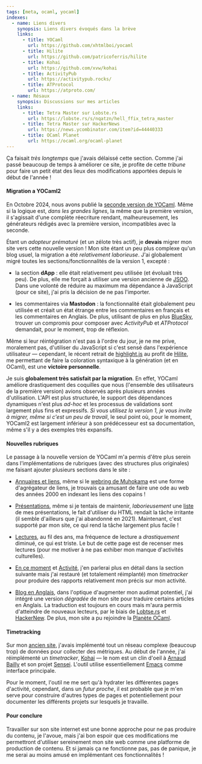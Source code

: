 ```yaml
---
tags: [meta, ocaml, yocaml]
indexes:
  - name: Liens divers
    synopsis: Liens divers évoqués dans la brève
    links:
      - title: YOCaml
        url: https://github.com/xhtmlboi/yocaml
      - title: Hilite
        url: https://github.com/patricoferris/hilite
      - title: Kohai
        url: https://github.com/xvw/kohai
      - title: ActivityPub
        url: https://activitypub.rocks/
      - title: ATProtocol
        url: https://atproto.com/
  - name: Résaux
    synopsis: Discussions sur mes articles
    links:
      - title: Tetra Master sur Lobste.rs
        url: https://lobste.rs/s/nqatzn/hell_ffix_tetra_master
      - title: Tetra Master sur HackerNews
        url: https://news.ycombinator.com/item?id=44440333
      - title: OCaml Planet
        url: https://ocaml.org/ocaml-planet
---
```


Ça faisait _très longtemps_ que j'avais délaissé cette section. Comme
j'ai passé beaucoup de temps à améliorer ce site, je profite de cette
_tribune_ pour faire un petit état des lieux des modifications
apportées depuis le début de l'année !

#### Migration a YOCaml2

En Octobre 2024, nous avons publié la [seconde version de
YOCaml](https://github.com/xhtmlboi/yocaml/releases/tag/v2.0.0). Même
si la logique est, _dans les grandes lignes_, la même que la première
version, il s'agissait d'une complète réecriture rendant,
malheureusement, les générateurs rédigés avec la première version,
incompatibles avec la seconde.

Étant un _adopteur prématuré_ (et un zélote très actif), je **devais**
migrer mon site vers cette nouvelle version ! Mon site étant un peu
plus complexe qu'un blog usuel, la migration a été _relativement
laborieuse_. J'ai globalement migré toutes les
sections/fonctionnalités de la version 1, excepté :

- la section **dApp** : elle était relativement peu utilisée (et
  évoluait très peu). De plus, elle me forçait à utiliser une version
  ancienne de [JSOO](https://github.com/ocsigen/js_of_ocaml). Dans une
  volonté de réduire au maximum ma dépendance à JavaScript (pour ce
  site), j'ai pris la décision de ne pas l'importer.
  
- les commentaires via **Mastodon** : la fonctionnalité était
  globalement peu utilisée et créait un état étrange entre les
  commentaires en français et les commentaires en Anglais. De plus,
  utilisant de plus en plus
  [BlueSky](https://bsky.app/profile/xvw.lol), trouver un compromis
  pour composer avec _ActivityPub_ et _ATProtocol_ demandait, pour le
  moment, trop de réflexion.

Même si leur réintégration n'est pas à l'ordre du jour, je ne me
prive, moralement pas, d'utiliser du JavaScript si c'est sensé dans
l'expérience utilisateur — cependant, le récent retrait de
[highlight.js](https://highlightjs.org/) au profit de
[Hilite](https://github.com/patricoferris/hilite), me permettant de
faire la coloration syntaxique à la génération (et en OCaml), est une
**victoire personnelle**.

Je suis **globalement très satisfait par la migration**. En effet,
YOCaml améliore drastiquement des coquilles que nous (l'ensemble des
utilisateurs de la première version) avions observés après plusieurs
années d'utilisation. L'API est plus structurée, le support des
dépendances dynamiques n'est plus _ad-hoc_ et les processus de
validations sont largement plus fins et expressifs. _Si vous utilisez
la version 1, je vous invite à migrer, même si c'est un peu de
travail_, le seul point où, pour le moment, YOCaml2 est largement
inférieur à son prédécesseur est sa documentation, même s'il y a des
exemples très expansifs.

#### Nouvelles rubriques

Le passage à la nouvelle version de YOCaml m'a permis d'être plus
serein dans l'implémentations de rubriques (avec des structures plus
originales) me faisant ajouter plusieurs sections dans le site :

- [Annuaires et liens](/links.html), même si le [webring de
  Muhokama](https://ring.muhokama.fun) est une forme d'agrégateur de
  liens, je trouvais ça amusant de faire une ode au web des années
  2000 en indexant les liens des copains !

- [Présentations](/speaking.html), même si je tentais de maintenir,
  _laborieusement_ une [liste](https://github.com/xvw/talks) de mes
  présentations, le fait d'utiliser du HTML rendait la tâche irritante
  (il semble d'ailleurs que j'ai abandonné en 2021). Maintenant, c'est
  supporté par mon site, ce qui rend la tâche largement plus facile !

- [Lectures](/readings.html), au fil des ans, ma fréquence de lecture
  a _drastiquement_ diminué, ce qui est triste. Le but de cette page
  est de recenser mes lectures (pour me motiver à ne pas exhiber mon
  manque d'activités culturelles).
  
- [En ce moment](/now/) et [Activité](/activity.html), j'en parlerai
  plus en détail dans la section suivante mais j'ai restauré (et
  totalement réimplanté) mon _timetracker_ pour produire des rapports
  relativement mon précis sur mon activité.
  
- [Blog en Anglais](/en/), dans l'optique d'augmenter mon audimat
  potentiel, j'ai intégré une version _dégradée_ de mon site pour
  traduire certains articles en Anglais. La traduction est toujours en
  cours mais m'aura permis d'atteindre de nouveaux lecteurs, par le
  biais de
  [Lobtse.rs](https://lobste.rs/s/nqatzn/hell_ffix_tetra_master) et
  [HackerNew](https://news.ycombinator.com/item?id=44440333). De plus,
  mon site a pu rejoindre la [Planète
  OCaml](https://ocaml.org/ocaml-planet).


#### Timetracking

Sur mon [ancien site](https://github.com/xvw/planet), j'avais
implémenté tout un réseau complexe (beaucoup trop) de données pour
collecter des métriques. Au début de l'année, j'ai réimplémenté un
_timetracker_, [Kohai](https://github.com/xvw/kohai) — le nom est un
clin d'oeil à [Arnaud Bailly](https://abailly.github.io/) et son
projet [Sensei](https://github.com/abailly/sensei). L'outil utilise
essentiellement [Emacs](https://www.gnu.org/software/emacs/) comme
interface principale.

Pour le moment, l'outil ne me sert qu'à hydrater les différentes pages
d'activité, cependant, dans un _futur proche_, il est probable que je
m'en serve pour construire d'autres types de pages et potentiellement
pour documenter les différents projets sur lesquels je travaille.

#### Pour conclure

Travailler sur son site internet est une bonne approche pour ne pas
produire du contenu, je l'avoue, mais j'ai bon espoir que ces
modifications me permettront d'utiliser sereinement mon site web comme
une platforme de production de contenu. Et si jamais ça ne fonctionne
pas, pas de panique, je me serai au moins amusé en implémentant ces
fonctionnalités !
